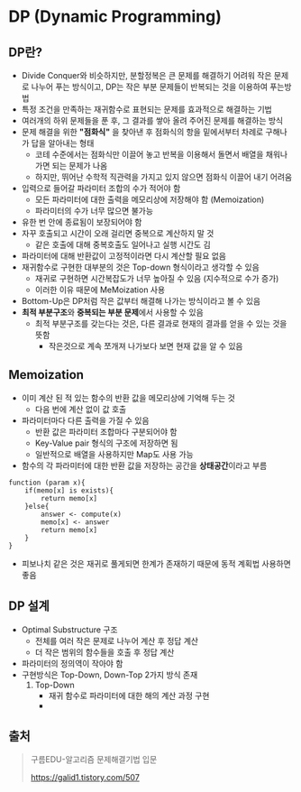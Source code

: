 # DP (Dynamic Programming)



## DP란?

- Divide Conquer와 비슷하지만, 분할정복은 큰 문제를 해결하기 어려워 작은 문제로 나누어 푸는 방식이고, DP는 작은 부분 문제들이 반복되는 것을 이용하여 푸는방법
- 특정 조건을 만족하는 재귀함수로 표현되는 문제를 효과적으로 해결하는 기법
- 여러개의 하위 문제들을 푼 후, 그 결과를 쌓아 올려 주어진 문제를 해결하는 방식
- 문제 해결을 위한 **"점화식"** 을 찾아낸 후 점화식의 항을 밑에서부터 차례로 구해나가 답을 알아내는 형태
  - 코테 수준에서는 점화식만 이끌어 놓고 반복을 이용해서 돌면서 배열을 채워나가면 되는 문제가 나옴
  - 하지만, 뛰어난 수학적 직관력을 가지고 있지 않으면 점화식 이끌어 내기 어려움
- 입력으로 들어갈 파라미터 조합의 수가 적어야 함
  - 모든 파라미터에 대한 출력을 메모리상에 저장해야 함 (Memoization)
  - 파라미터의 수가 너무 많으면 불가능
- 유한 번 안에 종료됨이 보장되어야 함
- 자꾸 호출되고 시간이 오래 걸리면 중복으로 계산하지 말 것
  - 같은 호출에 대해 중복호출도 일어나고 실행 시간도 김
- 파라미터에 대해 반환값이 고정적이라면 다시 계산할 필요 없음
- 재귀함수로 구현한 대부분의 것은 Top-down 형식이라고 생각할 수 있음
  - 재귀로 구현하면 시간복잡도가 너무 높아질 수 있음 (지수적으로 수가 증가)
  - 이러한 이유 때문에 MeMoization 사용
- Bottom-Up은 DP처럼 작은 값부터 해결해 나가는 방식이라고 볼 수 있음
- **최적 부분구조**와 **중복되는 부분 문제**에서 사용할 수 있음
  - 최적 부분구조를 갖는다는 것은, 다른 결과로 현재의 결과를 얻을 수 있는 것을 뜻함
    - 작은것으로 계속 쪼개져 나가보다 보면 현재 값을 알 수 있음


## Memoization

- 이미 계산 된 적 있는 함수의 반환 값을 메모리상에 기억해 두는 것
  - 다음 번에 계산 없이 값 호출
- 파라미터마다 다른 출력을 가질 수 있음
  - 반환 값은 파라미터 조합마다 구분되어야 함
  - Key-Value pair 형식의 구조에 저장하면 됨
  - 일반적으로 배열을 사용하지만 Map도 사용 가능
- 함수의 각 파라미터에 대한 반환 값을 저장하는 공간을 **상태공간**이라고 부름

```pseudocode
function (param x){
	if(memo[x] is exists){
		return memo[x]
	}else{
		answer <- compute(x)
		memo[x] <- answer
		return memo[x]
	}
}
```

- 피보나치 같은 것은 재귀로 풀게되면 한계가 존재하기 때문에 동적 계획법 사용하면 좋음



## DP 설계

- Optimal Substructure 구조
  - 전체를 여러 작은 문제로 나누어 계산 후 정답 계산
  - 더 작은 범위의 함수들을 호출 후 정답 계산
- 파라미터의 정의역이 작아야 함
- 구현방식은 Top-Down, Down-Top 2가지 방식 존재
  1. Top-Down
     - 재귀 함수로 파라미터에 대한 해의 계산 과정 구현
     - 



## 출처

> 구름EDU-알고리즘 문제해결기법 입문
>
> https://galid1.tistory.com/507